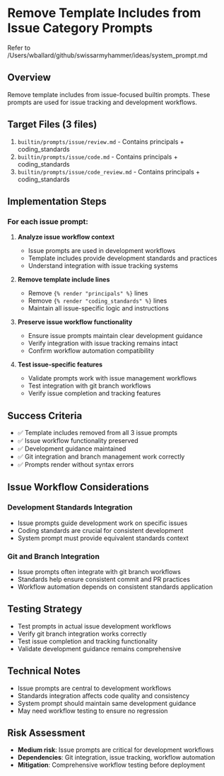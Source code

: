 # Remove Template Includes from Issue Category Prompts

Refer to /Users/wballard/github/swissarmyhammer/ideas/system_prompt.md

## Overview
Remove template includes from issue-focused builtin prompts. These prompts are used for issue tracking and development workflows.

## Target Files (3 files)
1. `builtin/prompts/issue/review.md` - Contains principals + coding_standards
2. `builtin/prompts/issue/code.md` - Contains principals + coding_standards
3. `builtin/prompts/issue/code_review.md` - Contains principals + coding_standards

## Implementation Steps

### For each issue prompt:

1. **Analyze issue workflow context**
   - Issue prompts are used in development workflows
   - Template includes provide development standards and practices
   - Understand integration with issue tracking systems

2. **Remove template include lines**
   - Remove `{% render "principals" %}` lines
   - Remove `{% render "coding_standards" %}` lines
   - Maintain all issue-specific logic and instructions

3. **Preserve issue workflow functionality**
   - Ensure issue prompts maintain clear development guidance
   - Verify integration with issue tracking remains intact
   - Confirm workflow automation compatibility

4. **Test issue-specific features**
   - Validate prompts work with issue management workflows
   - Test integration with git branch workflows
   - Verify issue completion and tracking features

## Success Criteria
- ✅ Template includes removed from all 3 issue prompts
- ✅ Issue workflow functionality preserved
- ✅ Development guidance maintained
- ✅ Git integration and branch management work correctly
- ✅ Prompts render without syntax errors

## Issue Workflow Considerations

### Development Standards Integration
- Issue prompts guide development work on specific issues
- Coding standards are crucial for consistent development
- System prompt must provide equivalent standards context

### Git and Branch Integration
- Issue prompts often integrate with git branch workflows
- Standards help ensure consistent commit and PR practices
- Workflow automation depends on consistent standards application

## Testing Strategy
- Test prompts in actual issue development workflows
- Verify git branch integration works correctly
- Test issue completion and tracking functionality
- Validate development guidance remains comprehensive

## Technical Notes
- Issue prompts are central to development workflows
- Standards integration affects code quality and consistency
- System prompt should maintain same development guidance
- May need workflow testing to ensure no regression

## Risk Assessment
- **Medium risk**: Issue prompts are critical for development workflows
- **Dependencies**: Git integration, issue tracking, workflow automation
- **Mitigation**: Comprehensive workflow testing before deployment